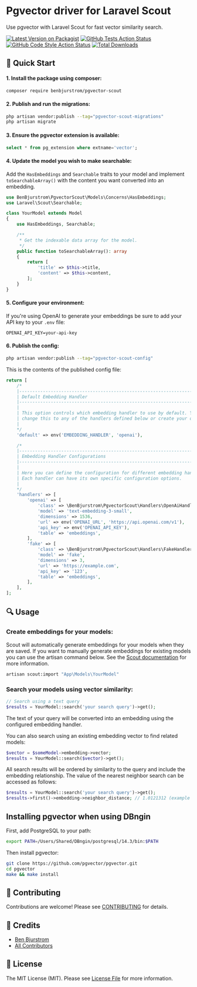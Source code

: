 # Pgvector driver for Laravel Scout

Use pgvector with Laravel Scout for fast vector similarity search.

[![Latest Version on Packagist](https://img.shields.io/packagist/v/benbjurstrom/pgvector-scout.svg?style=flat-square)](https://packagist.org/packages/benbjurstrom/pgvector-scout)
[![GitHub Tests Action Status](https://img.shields.io/github/actions/workflow/status/benbjurstrom/pgvector-scout/run-tests.yml?branch=main&label=tests&style=flat-square)](https://github.com/benbjurstrom/pgvector-scout/actions?query=workflow%3Arun-tests+branch%3Amain)
[![GitHub Code Style Action Status](https://img.shields.io/github/actions/workflow/status/benbjurstrom/pgvector-scout/fix-php-code-style-issues.yml?branch=main&label=code%20style&style=flat-square)](https://github.com/benbjurstrom/pgvector-scout/actions?query=workflow%3A"Fix+PHP+code+style+issues"+branch%3Amain)
[![Total Downloads](https://img.shields.io/packagist/dt/benbjurstrom/pgvector-scout.svg?style=flat-square)](https://packagist.org/packages/benbjurstrom/pgvector-scout)

## 🚀 Quick Start

#### 1. Install the package using composer:
```bash
composer require benbjurstrom/pgvector-scout
```

#### 2. Publish and run the migrations:
```bash
php artisan vendor:publish --tag="pgvector-scout-migrations"
php artisan migrate
```

#### 3. Ensure the pgvector extension is available:
```sql
select * from pg_extension where extname='vector';
```

#### 4. Update the model you wish to make searchable:
Add the `HasEmbeddings` and `Searchable` traits to your model and implement `toSearchableArray()` with the content you want converted into an embedding.

```php
use BenBjurstrom\PgvectorScout\Models\Concerns\HasEmbeddings;
use Laravel\Scout\Searchable;

class YourModel extends Model
{
    use HasEmbeddings, Searchable;

    /**
     * Get the indexable data array for the model.
     */
    public function toSearchableArray(): array
    {
        return [
            'title' => $this->title,
            'content' => $this->content,
        ];
    }
}
```

#### 5. Configure your environment:
If you're using OpenAI to generate your embeddings be sure to add your API key to your `.env` file:
```env
OPENAI_API_KEY=your-api-key
```

#### 6. Publish the config:
```bash
php artisan vendor:publish --tag="pgvector-scout-config"
```

This is the contents of the published config file:

```php
return [
    /*
    |--------------------------------------------------------------------------
    | Default Embedding Handler
    |--------------------------------------------------------------------------
    |
    | This option controls which embedding handler to use by default. You can
    | change this to any of the handlers defined below or create your own.
    |
    */
    'default' => env('EMBEDDING_HANDLER', 'openai'),

    /*
    |--------------------------------------------------------------------------
    | Embedding Handler Configurations
    |--------------------------------------------------------------------------
    |
    | Here you can define the configuration for different embedding handlers.
    | Each handler can have its own specific configuration options.
    |
    */
    'handlers' => [
        'openai' => [
            'class' => \BenBjurstrom\PgvectorScout\Handlers\OpenAiHandler::class,
            'model' => 'text-embedding-3-small',
            'dimensions' => 1536,
            'url' => env('OPENAI_URL', 'https://api.openai.com/v1'),
            'api_key' => env('OPENAI_API_KEY'),
            'table' => 'embeddings',
        ],
        'fake' => [
            'class' => \BenBjurstrom\PgvectorScout\Handlers\FakeHandler::class,
            'model' => 'fake',
            'dimensions' => 3,
            'url' => 'https://example.com',
            'api_key' => '123',
            'table' => 'embeddings',
        ],
    ],
];
```

## 🔍 Usage

### Create embeddings for your models:
Scout will automatically generate embeddings for your models when they are saved. If you want to manually generate embeddings for existing models you can use the artisan command below. See the [Scout documentation](https://laravel.com/docs/8.x/scout) for more information.

```bash
artisan scout:import "App\Models\YourModel"
```

### Search your models using vector similarity:
```php
// Search using a text query
$results = YourModel::search('your search query')->get();
```

The text of your query will be converted into an embedding using the configured embedding handler.

You can also search using an existing embedding vector to find related models:
```php
$vector = $someModel->embedding->vector;
$results = YourModel::search($vector)->get();
```

All search results will be ordered by similarity to the query and include the embedding relationship. The value of the nearest neighbor search can be accessed as follows:
```php
$results = YourModel::search('your search query')->get();
$results->first()->embedding->neighbor_distance; // 1.0121312 (example value)
```

## Installing pgvector when using DBngin
First, add PostgreSQL to your path:
```bash
export PATH=/Users/Shared/DBngin/postgresql/14.3/bin:$PATH
```

Then install pgvector:
```bash
git clone https://github.com/pgvector/pgvector.git
cd pgvector
make && make install
```

## 🤝 Contributing

Contributions are welcome! Please see [CONTRIBUTING](CONTRIBUTING.md) for details.

## 👏 Credits

- [Ben Bjurstrom](https://github.com/benbjurstrom)
- [All Contributors](../../contributors)

## 📝 License

The MIT License (MIT). Please see [License File](LICENSE.md) for more information.
